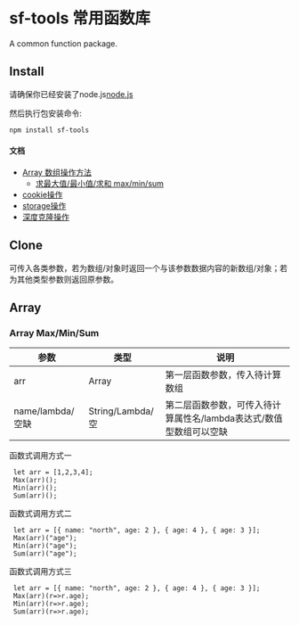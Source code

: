 sf-tools 常用函数库
============================
A common function package.

Install
-------

请确保你已经安装了node.js[node.js](http://nodejs.org/)

然后执行包安装命令:

    npm install sf-tools

#### 文档

<!-- vim-markdown-toc GFM -->

* [Array 数组操作方法](#array)
  * [求最大值/最小值/求和 max/min/sum](#array-maxminsum)
* [cookie操作](#cookie)
* [storage操作](#storage)
* [深度克隆操作](#clone)

<!-- vim-markdown-toc -->

## Clone
可传入各类参数，若为数组/对象时返回一个与该参数数据内容的新数组/对象；若为其他类型参数则返回原参数。

## Array

### Array Max/Min/Sum

| 参数 | 类型 | 说明 |
|----------|----------|----------|
|  arr  |  Array  | 第一层函数参数，传入待计算数组 |
| name/lambda/空缺  | String/Lambda/空  | 第二层函数参数，可传入待计算属性名/lambda表达式/数值型数组可以空缺 |

函数式调用方式一
```
 let arr = [1,2,3,4];
 Max(arr)();
 Min(arr)();
 Sum(arr)();
```
函数式调用方式二
```
 let arr = [{ name: "north", age: 2 }, { age: 4 }, { age: 3 }];
 Max(arr)("age");
 Min(arr)("age");
 Sum(arr)("age");
```
函数式调用方式三
```
 let arr = [{ name: "north", age: 2 }, { age: 4 }, { age: 3 }];
 Max(arr)(r=>r.age);
 Min(arr)(r=>r.age);
 Sum(arr)(r=>r.age);
```
